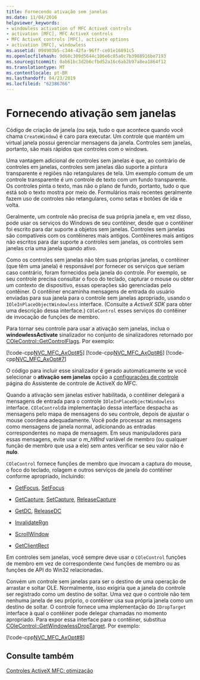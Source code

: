 ```yaml
---
title: Fornecendo ativação sem janelas
ms.date: 11/04/2016
helpviewer_keywords:
- windowless activation of MFC ActiveX controls
- activation [MFC], MFC ActiveX controls
- MFC ActiveX controls [MFC], activate options
- activation [MFC], windowless
ms.assetid: 094903b5-c344-42fa-96ff-ce01e16891c5
ms.openlocfilehash: 9d60c309d5644c106e6c85a0c7b3988916be7193
ms.sourcegitcommit: 0ab61bc3d2b6cfbd52a16c6ab2b97a8ea1864f12
ms.translationtype: MT
ms.contentlocale: pt-BR
ms.lasthandoff: 04/23/2019
ms.locfileid: "62386766"
---
```

# <a name="providing-windowless-activation"></a>Fornecendo ativação sem janelas

Código de criação de janela (ou seja, tudo o que acontece quando você chama `CreateWindow`) é caro para executar. Um controle que mantém um virtual janela possui gerenciar mensagens da janela. Controles sem janelas, portanto, são mais rápidos que controles com o windows.

Uma vantagem adicional de controles sem janelas é que, ao contrário de controles em janelas, controles sem janelas dão suporte a pintura transparente e regiões não retangulares de tela. Um exemplo comum de um controle transparente é um controle de texto com um fundo transparente. Os controles pinta o texto, mas não o plano de fundo, portanto, tudo o que está sob o texto mostra por meio de. Formulários mais recentes geralmente fazem uso de controles não retangulares, como setas e botões de ida e volta.

Geralmente, um controle não precisa de sua própria janela e, em vez disso, pode usar os serviços do Windows de seu contêiner, desde que o contêiner foi escrito para dar suporte a objetos sem janelas. Controles sem janelas são compatíveis com os contêineres mais antigos. Contêineres mais antigos não escritos para dar suporte a controles sem janelas, os controles sem janelas cria uma janela quando ativo.

Como os controles sem janelas não têm suas próprias janelas, o contêiner (que têm uma janela) é responsável por fornecer os serviços que seriam caso contrário, foram fornecidos pela janela do controle. Por exemplo, se seu controle precisa consultar o foco do teclado, capturar o mouse ou obter um contexto de dispositivo, essas operações são gerenciadas pelo contêiner. O contêiner encaminha mensagens de entrada do usuário enviadas para sua janela para o controle sem janelas apropriado, usando o `IOleInPlaceObjectWindowless` interface. (Consulte a *ActiveX SDK* para obter uma descrição dessa interface.) `COleControl` esses serviços do contêiner de invocação de funções de membro.

Para tornar seu controle para usar a ativação sem janelas, inclua o **windowlessActivate** sinalizador no conjunto de sinalizadores retornado por [COleControl::GetControlFlags](../mfc/reference/colecontrol-class.md#getcontrolflags). Por exemplo:

[!code-cpp[NVC_MFC_AxOpt#5](../mfc/codesnippet/cpp/providing-windowless-activation_1.cpp)]
[!code-cpp[NVC_MFC_AxOpt#6](../mfc/codesnippet/cpp/providing-windowless-activation_2.cpp)]
[!code-cpp[NVC_MFC_AxOpt#7](../mfc/codesnippet/cpp/providing-windowless-activation_3.cpp)]

O código para incluir esse sinalizador é gerado automaticamente se você selecionar o **ativação sem janelas** opção a [configurações de controle](../mfc/reference/control-settings-mfc-activex-control-wizard.md) página do Assistente de controle de ActiveX do MFC.

Quando a ativação sem janelas estiver habilitada, o contêiner delegará a mensagens de entrada para o controle `IOleInPlaceObjectWindowless` interface. `COleControl`da implementação dessa interface despacha as mensagens pelo mapa de mensagens do seu controle, depois de ajustar o mouse coordena adequadamente. Você pode processar as mensagens como mensagens de janela normal, adicionando as entradas correspondentes no mapa de mensagem. Em seus manipuladores para essas mensagens, evite usar o *m_hWnd* variável de membro (ou qualquer função de membro que usa a ele) sem antes verificar se seu valor não é **nulo**.

`COleControl` fornece funções de membro que invocam a captura do mouse, o foco do teclado, rolagem e outros serviços de janela do contêiner conforme apropriado, incluindo:

- [GetFocus](../mfc/reference/colecontrol-class.md#getfocus), [SetFocus](../mfc/reference/colecontrol-class.md#setfocus)

- [GetCapture](../mfc/reference/colecontrol-class.md#getcapture), [SetCapture](../mfc/reference/colecontrol-class.md#setcapture), [ReleaseCapture](../mfc/reference/colecontrol-class.md#releasecapture)

- [GetDC](../mfc/reference/colecontrol-class.md#getdc), [ReleaseDC](../mfc/reference/colecontrol-class.md#releasedc)

- [InvalidateRgn](../mfc/reference/colecontrol-class.md#invalidatergn)

- [ScrollWindow](../mfc/reference/colecontrol-class.md#scrollwindow)

- [GetClientRect](../mfc/reference/colecontrol-class.md#getclientrect)

Em controles sem janelas, você sempre deve usar o `COleControl` funções de membro em vez de correspondente `CWnd` funções de membro ou as funções de API do Win32 relacionadas.

Convém um controle sem janelas para ser o destino de uma operação de arrastar e soltar OLE. Normalmente, isso exigiria que a janela do controle ser registrado como um destino de soltar. Uma vez que o controle não tem nenhuma janela de seu próprio, o contêiner usa sua própria janela como um destino de soltar. O controle fornece uma implementação do `IDropTarget` interface à qual o contêiner pode delegar chamadas no momento apropriado. Para expor essa interface para o contêiner, substitua [COleControl::GetWindowlessDropTarget](../mfc/reference/colecontrol-class.md#getwindowlessdroptarget). Por exemplo:

[!code-cpp[NVC_MFC_AxOpt#8](../mfc/codesnippet/cpp/providing-windowless-activation_4.cpp)]

## <a name="see-also"></a>Consulte também

[Controles ActiveX MFC: otimização](../mfc/mfc-activex-controls-optimization.md)
